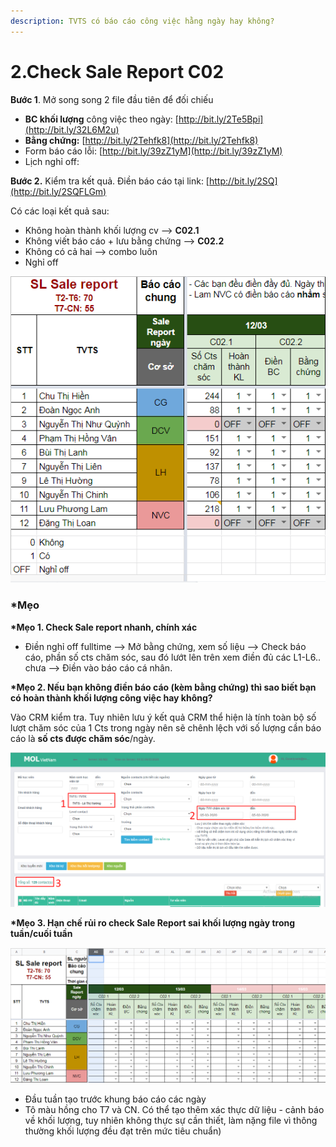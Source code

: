 ```yaml
---
description: TVTS có báo cáo công việc hằng ngày hay không?
---
```


# 2.Check Sale Report C02

**Bước 1**. Mở song song 2 file đầu tiên để đối chiếu

* **BC khối lượng** công việc theo ngày: [http://bit.ly/2Te5Bpi](http://bit.ly/32L6M2u)
* **Bằng chứng:** [http://bit.ly/2Tehfk8](http://bit.ly/2Tehfk8)
* Form báo cáo lỗi: [http://bit.ly/39zZ1yM](http://bit.ly/39zZ1yM)
* Lịch nghỉ off: 

**Bước 2.** Kiểm tra kết quả. Điền báo cáo tại link: [http://bit.ly/2SQ](http://bit.ly/2SQFLGm)

Có các loại kết quả sau:

* Không hoàn thành khối lượng cv --&gt; **C02.1**
* Không viết báo cáo + lưu bằng chứng --&gt; **C02.2**
* Không có cả hai  --&gt; combo luôn
* Nghỉ off



![](../../.gitbook/assets/5%20%282%29.png)

### **\*Mẹo**

**\*Mẹo 1. Check Sale report nhanh, chính xác**

* Điền nghỉ off fulltime --&gt; Mở bằng chứng, xem số liệu --&gt; Check báo cáo, phần số cts chăm sóc, sau đó lướt lên trên xem điền đủ các L1-L6.. chưa --&gt; Điền vào báo cáo cá nhân. 

**\*Mẹo 2. Nếu bạn không điền báo cáo \(kèm bằng chứng\) thì sao biết bạn có hoàn thành khối lượng công việc hay không?**

Vào CRM kiểm tra. Tuy nhiên lưu ý kết quả CRM thể hiện là tính toàn bộ số lượt chăm sóc của 1 Cts trong ngày nên sẽ chênh lệch với số lượng cần báo cáo là **số cts được chăm sóc**/ngày.

![](../../.gitbook/assets/1%20%282%29.png)

**\*Mẹo 3. Hạn chế rủi ro check Sale Report sai khối lượng ngày trong tuần/cuối tuần**

![](../../.gitbook/assets/3%20%283%29.png)

* Đầu tuần tạo trước khung báo cáo các ngày
* Tô màu hồng cho T7 và CN. Có thể tạo thêm xác thực dữ liệu - cảnh báo về khối lượng, tuy nhiên không thực sự cần thiết, làm nặng file vì thông thường khối lượng đều đạt trên mức tiêu chuẩn\)

